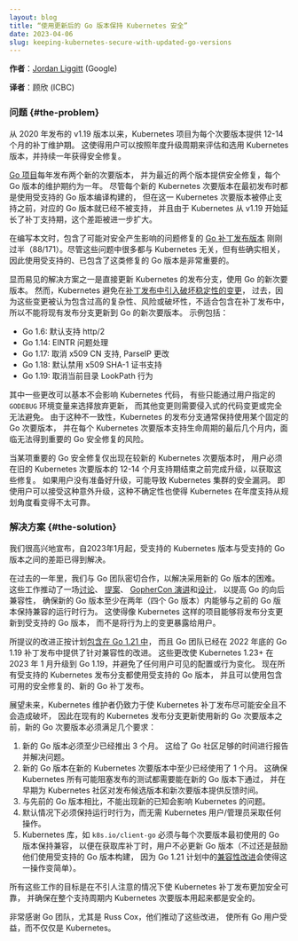 ```yaml
---
layout: blog
title: “使用更新后的 Go 版本保持 Kubernetes 安全”
date: 2023-04-06
slug: keeping-kubernetes-secure-with-updated-go-versions
---
```



**作者**：[Jordan Liggitt](https://github.com/liggitt) (Google)

**译者**：顾欣 (ICBC)

### 问题 {#the-problem}

从 2020 年发布的 v1.19 版本以来，Kubernetes 项目为每个次要版本提供 12-14 个月的补丁维护期。
这使得用户可以按照年度升级周期来评估和选用 Kubernetes 版本，并持续一年获得安全修复。

[Go 项目](https://github.com/golang/go/wiki/Go-Release-Cycle#release-maintenance)每年发布两个新的次要版本，
并为最近的两个版本提供安全修复，每个 Go 版本的维护期约为一年。
尽管每个新的 Kubernetes 次要版本在最初发布时都是使用受支持的 Go 版本编译构建的，
但在这一 Kubernetes 次要版本被停止支持之前，对应的 Go 版本就已经不被支持，
并且由于 Kubernetes 从 v1.19 开始延长了补丁支持期，这个差距被进一步扩大。

在编写本文时，包含了可能对安全产生影响的问题修复的 [Go 补丁发布版本](https://go.dev/doc/devel/release)
刚刚过半（88/171）。尽管这些问题中很多都与 Kubernetes 无关，但有些确实相关，
因此使用受支持的、已包含了这类修复的 Go 版本是非常重要的。

显而易见的解决方案之一是直接更新 Kubernetes 的发布分支，使用 Go 的新次要版本。
然而，Kubernetes 避免在[补丁发布中引入破坏稳定性的变更](https://github.com/kubernetes/community/blob/master/contributors/devel/sig-release/cherry-picks.md#what-kind-of-prs-are-good-for-cherry-picks)，
过去，因为这些变更被认为包含过高的复杂性、风险或破坏性，不适合包含在补丁发布中，
所以不能将现有发布分支更新到 Go 的新次要版本。
示例包括：

* Go 1.6: 默认支持 http/2
* Go 1.14: EINTR 问题处理
* Go 1.17: 取消 x509 CN 支持, ParseIP 更改
* Go 1.18: 默认禁用 x509 SHA-1 证书支持
* Go 1.19: 取消当前目录 LookPath 行为

其中一些更改可以基本不会影响 Kubernetes 代码，
有些只能通过用户指定的 `GODEBUG` 环境变量来选择放弃更新，
而其他变更则需要侵入式的代码变更或完全无法避免。
由于这种不一致性，Kubernetes 的发布分支通常保持使用某个固定的 Go 次要版本，
并在每个 Kubernetes 次要版本支持生命周期的最后几个月内，面临无法得到重要的 Go 安全修复的风险。

当某项重要的 Go 安全修复仅出现在较新的 Kubernetes 次要版本时，
用户必须在旧的 Kubernetes 次要版本的 12-14 个月支持期结束之前完成升级，以获取这些修复。
如果用户没有准备好升级，可能导致 Kubernetes 集群的安全漏洞。
即使用户可以接受这种意外升级，这种不确定性也使得 Kubernetes 在年度支持从规划角度看变得不太可靠。

### 解决方案 {#the-solution}

我们很高兴地宣布，自2023年1月起，受支持的 Kubernetes 版本与受支持的 Go 版本之间的差距已得到解决。

在过去的一年里，我们与 Go 团队密切合作，以解决采用新的 Go 版本的困难。
这些工作推动了一场[讨论](https://github.com/golang/go/discussions/55090)、
[提案](https://github.com/golang/go/issues/56986)、
[GopherCon 演讲](https://www.youtube.com/watch?v=v24wrd3RwGo)和[设计](https://go.dev/design/56986-godebug)，
以提高 Go 的向后兼容性，
确保新的 Go 版本至少在两年（四个 Go 版本）内能够与之前的 Go 版本保持兼容的运行时行为。
这使得像 Kubernetes 这样的项目能够将发布分支更新到受支持的 Go 版本，
而不是将行为上的变更暴露给用户。

所提议的改进正按计划[包含在 Go 1.21 中](https://tip.golang.org/doc/godebug)，
而且 Go 团队已经在 2022 年底的 Go 1.19 补丁发布中提供了针对兼容性的改进。
这些更改使 Kubernetes 1.23+ 在 2023 年 1 月升级到 Go 1.19，并避免了任何用户可见的配置或行为变化。
现在所有受支持的 Kubernetes 发布分支都使用受支持的 Go 版本，
并且可以使用包含可用的安全修复的、新的 Go 补丁发布。

展望未来，Kubernetes 维护者仍致力于使 Kubernetes 补丁发布尽可能安全且不会造成破坏，
因此在现有的 Kubernetes 发布分支更新使用新的 Go 次要版本之前，新的 Go 次要版本必须满足几个要求：

1. 新的 Go 版本必须至少已经推出 3 个月。
   这给了 Go 社区足够的时间进行报告并解决问题。
2. 新的 Go 版本在新的 Kubernetes 次要版本中至少已经使用了 1 个月。
   这确保 Kubernetes 所有可能阻塞发布的测试都需要能在新的 Go 版本下通过，
   并在早期为 Kubernetes 社区对发布候选版本和新次要版本提供反馈时间。
3. 与先前的 Go 版本相比，不能出现新的已知会影响 Kubernetes 的问题。
4. 默认情况下必须保持运行时行为，而无需 Kubernetes 用户/管理员采取任何操作。
5. Kubernetes 库，如 `k8s.io/client-go` 必须与每个次要版本最初使用的 Go 版本保持兼容，
   以便在获取库补丁时，用户不必更新 Go 版本（不过还是鼓励他们使用受支持的 Go 版本构建，
   因为 Go 1.21 计划中的[兼容性改进](https://go.dev/design/56986-godebug)会使得这一操作变简单）。

所有这些工作的目标是在不引人注意的情况下使 Kubernetes 补丁发布更加安全可靠，
并确保在整个支持周期内 Kubernetes 次要版本用起来都是安全的。

非常感谢 Go 团队，尤其是 Russ Cox，他们推动了这些改进，
使所有 Go 用户受益，而不仅仅是 Kubernetes。


